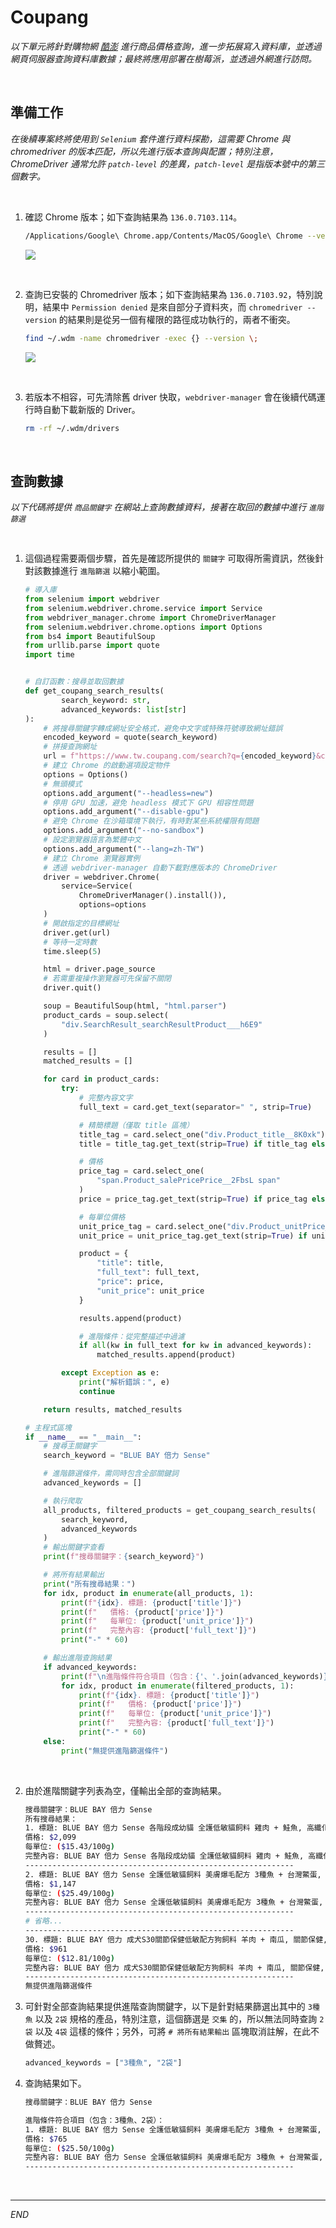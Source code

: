 # Coupang

_以下單元將針對購物網 [酷澎](https://www.tw.coupang.com/) 進行商品價格查詢，進一步拓展寫入資料庫，並透過網頁伺服器查詢資料庫數據；最終將應用部署在樹莓派，並透過外網進行訪問。_

<br>

## 準備工作

_在後續專案終將使用到 `Selenium` 套件進行資料探勘，這需要 Chrome 與 chromedriver 的版本匹配，所以先進行版本查詢與配置；特別注意，ChromeDriver 通常允許 `patch-level` 的差異，`patch-level` 是指版本號中的第三個數字。_

<br>

1. 確認 Chrome 版本；如下查詢結果為 `136.0.7103.114`。

    ```bash
    /Applications/Google\ Chrome.app/Contents/MacOS/Google\ Chrome --version
    ```

    ![](images/img_04.png)

<br>

2. 查詢已安裝的 Chromedriver 版本；如下查詢結果為 `136.0.7103.92`，特別說明，結果中 `Permission denied` 是來自部分子資料夾，而 `chromedriver --version` 的結果則是從另一個有權限的路徑成功執行的，兩者不衝突。

    ```bash
    find ~/.wdm -name chromedriver -exec {} --version \;
    ```

    ![](images/img_05.png)

<br>

3. 若版本不相容，可先清除舊 driver 快取，`webdriver-manager` 會在後續代碼運行時自動下載新版的 Driver。

    ```bash
    rm -rf ~/.wdm/drivers
    ```

<br>

## 查詢數據

_以下代碼將提供 `商品關鍵字` 在網站上查詢數據資料，接著在取回的數據中進行 `進階篩選`_

<br>

1. 這個過程需要兩個步驟，首先是確認所提供的 `關鍵字` 可取得所需資訊，然後針對該數據進行 `進階篩選` 以縮小範圍。

    ```python
    # 導入庫
    from selenium import webdriver
    from selenium.webdriver.chrome.service import Service
    from webdriver_manager.chrome import ChromeDriverManager
    from selenium.webdriver.chrome.options import Options
    from bs4 import BeautifulSoup
    from urllib.parse import quote
    import time


    # 自訂函數：搜尋並取回數據
    def get_coupang_search_results(
            search_keyword: str,
            advanced_keywords: list[str]
    ):
        # 將搜尋關鍵字轉成網址安全格式，避免中文字或特殊符號導致網址錯誤
        encoded_keyword = quote(search_keyword)
        # 拼接查詢網址
        url = f"https://www.tw.coupang.com/search?q={encoded_keyword}&channel=user"
        # 建立 Chrome 的啟動選項設定物件
        options = Options()
        # 無頭模式
        options.add_argument("--headless=new")
        # 停用 GPU 加速，避免 headless 模式下 GPU 相容性問題
        options.add_argument("--disable-gpu")
        # 避免 Chrome 在沙箱環境下執行，有時對某些系統權限有問題
        options.add_argument("--no-sandbox")
        # 設定瀏覽器語言為繁體中文
        options.add_argument("--lang=zh-TW")
        # 建立 Chrome 瀏覽器實例
        # 透過 webdriver-manager 自動下載對應版本的 ChromeDriver
        driver = webdriver.Chrome(
            service=Service(
                ChromeDriverManager().install()),
                options=options
        )
        # 開啟指定的目標網址
        driver.get(url)
        # 等待一定時數
        time.sleep(5)

        html = driver.page_source
        # 若需重複操作瀏覽器可先保留不關閉
        driver.quit()

        soup = BeautifulSoup(html, "html.parser")
        product_cards = soup.select(
            "div.SearchResult_searchResultProduct___h6E9"
        )

        results = []
        matched_results = []

        for card in product_cards:
            try:
                # 完整內容文字
                full_text = card.get_text(separator=" ", strip=True)

                # 精簡標題（僅取 title 區塊）
                title_tag = card.select_one("div.Product_title__8K0xk")
                title = title_tag.get_text(strip=True) if title_tag else "N/A"

                # 價格
                price_tag = card.select_one(
                    "span.Product_salePricePrice__2FbsL span"
                )
                price = price_tag.get_text(strip=True) if price_tag else "N/A"

                # 每單位價格
                unit_price_tag = card.select_one("div.Product_unitPrice__QQPdR")
                unit_price = unit_price_tag.get_text(strip=True) if unit_price_tag else "N/A"

                product = {
                    "title": title,
                    "full_text": full_text,
                    "price": price,
                    "unit_price": unit_price
                }

                results.append(product)

                # 進階條件：從完整描述中過濾
                if all(kw in full_text for kw in advanced_keywords):
                    matched_results.append(product)

            except Exception as e:
                print("解析錯誤：", e)
                continue

        return results, matched_results

    # 主程式區塊
    if __name__ == "__main__":
        # 搜尋主關鍵字
        search_keyword = "BLUE BAY 倍力 Sense"

        # 進階篩選條件，需同時包含全部關鍵詞
        advanced_keywords = []

        # 執行爬取
        all_products, filtered_products = get_coupang_search_results(
            search_keyword,
            advanced_keywords
        )
        # 輸出關鍵字查看
        print(f"搜尋關鍵字：{search_keyword}")

        # 將所有結果輸出
        print("所有搜尋結果：")
        for idx, product in enumerate(all_products, 1):
            print(f"{idx}. 標題: {product['title']}")
            print(f"   價格: {product['price']}")
            print(f"   每單位: {product['unit_price']}")
            print(f"   完整內容: {product['full_text']}")
            print("-" * 60)

        # 輸出進階查詢結果
        if advanced_keywords:
            print(f"\n進階條件符合項目（包含：{'、'.join(advanced_keywords)}）：")
            for idx, product in enumerate(filtered_products, 1):
                print(f"{idx}. 標題: {product['title']}")
                print(f"   價格: {product['price']}")
                print(f"   每單位: {product['unit_price']}")
                print(f"   完整內容: {product['full_text']}")
                print("-" * 60)
        else:
            print("無提供進階篩選條件")
    ```

<br>

2. 由於進階關鍵字列表為空，僅輸出全部的查詢結果。

    ```bash
    搜尋關鍵字：BLUE BAY 倍力 Sense
    所有搜尋結果：
    1. 標題: BLUE BAY 倍力 Sense 各階段成幼貓 全護低敏貓飼料 雞肉 + 鮭魚, 高纖化毛, 13.6kg, 1袋
    價格: $2,099
    每單位: ($15.43/100g)
    完整內容: BLUE BAY 倍力 Sense 各階段成幼貓 全護低敏貓飼料 雞肉 + 鮭魚, 高纖化毛, 13.6kg, 1袋 特價 96折 $2,199 $2,099 ($15.43/100g) 7折 優惠券 明天 5/17 (六) 預計送達 免運 ( 1 )
    ------------------------------------------------------------
    2. 標題: BLUE BAY 倍力 Sense 全護低敏貓飼料 美膚爆毛配方 3種魚 + 台灣鱉蛋, 皮膚/毛髮, 1.5kg, 3袋
    價格: $1,147
    每單位: ($25.49/100g)
    完整內容: BLUE BAY 倍力 Sense 全護低敏貓飼料 美膚爆毛配方 3種魚 + 台灣鱉蛋, 皮膚/毛髮, 1.5kg, 3袋 特價 85折 $1,350 $1,147 ($25.49/100g) $203 優惠券 明天 5/17 (六) 預計送達 免運 ( 2 )
    ------------------------------------------------------------
    # 省略...
    ------------------------------------------------------------
    30. 標題: BLUE BAY 倍力 成犬S30關節保健低敏配方狗飼料 羊肉 + 南瓜, 關節保健, 7.5kg, 1袋
    價格: $961
    每單位: ($12.81/100g)
    完整內容: BLUE BAY 倍力 成犬S30關節保健低敏配方狗飼料 羊肉 + 南瓜, 關節保健, 7.5kg, 1袋 特價 39折 $2,500 $961 ($12.81/100g) 7折 優惠券 缺貨 免運 ( 623 )
    ------------------------------------------------------------
    無提供進階篩選條件
    ```

3. 可針對全部查詢結果提供進階查詢關鍵字，以下是針對結果篩選出其中的 `3種魚` 以及 `2袋` 規格的產品，特別注意，這個篩選是 `交集` 的，所以無法同時查詢 `2袋` 以及 `4袋` 這樣的條件；另外，可將 `# 將所有結果輸出` 區塊取消註解，在此不做贅述。

    ```python
    advanced_keywords = ["3種魚", "2袋"]
    ```

4. 查詢結果如下。

    ```bash
    搜尋關鍵字：BLUE BAY 倍力 Sense

    進階條件符合項目（包含：3種魚、2袋）：
    1. 標題: BLUE BAY 倍力 Sense 全護低敏貓飼料 美膚爆毛配方 3種魚 + 台灣鱉蛋, 皮膚/毛髮, 1.5kg, 2袋
    價格: $765
    每單位: ($25.50/100g)
    完整內容: BLUE BAY 倍力 Sense 全護低敏貓飼料 美膚爆毛配方 3種魚 + 台灣鱉蛋, 皮膚/毛髮, 1.5kg, 2袋 特價 85折 $900 $765 ($25.50/100g) $135 優惠券 明天 5/17 (六) 預計送達 免運 ( 2 )
    ------------------------------------------------------------
    ```

<br>

___

_END_